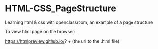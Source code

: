 # HTML-CSS_PageStructure
Learning html &amp; css with openclassroom, an example of a page structure

To view html page on the browser:

https://htmlpreview.github.io/? + (the url to the .html file)
